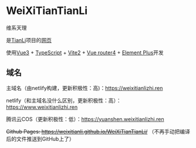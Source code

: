 # WeiXiTianTianLi

维系天理

是[TianLi](https://github.com/WeiXiTainLi/TianLi)项目的[网页](https://weixitianlizhi.ren)

使用[Vue3](https://v3.cn.vuejs.org/) + [TypeScript](https://www.typescriptlang.org/zh/) + [Vite2](https://vitejs.cn/) + [Vue router4](https://next.router.vuejs.org/zh/) + [Element Plus](https://element-plus.gitee.io/zh-CN/)开发

## 域名

主域名（由netlify构建，更新积极性：高)：https://weixitianlizhi.ren

netlify（和主域名没什么区别，更新积极性：高）：https://www.weixitianlizhi.ren

腾讯云COS（更新积极性：低）：https://yuanshen.weixitianlizhi.ren

~~Github Pages: https://weixitianli.github.io/WeiXiTianTianLi/~~ （不再手动把编译后的文件推送到GitHub上了）
